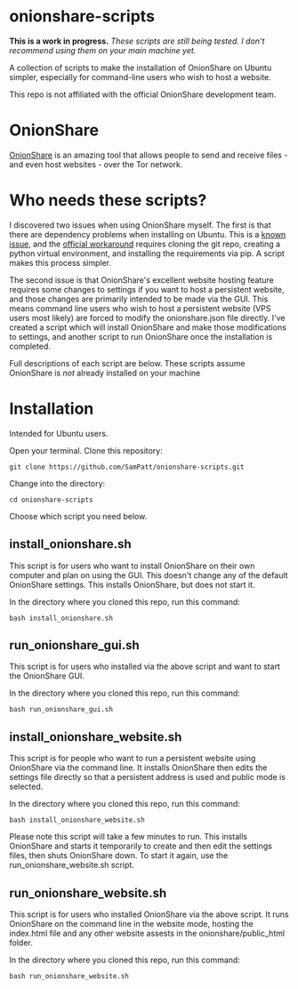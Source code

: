 # onionshare-scripts

**This is a work in progress.** _These scripts are still being tested. I don't recommend using them on your main machine yet._

A collection of scripts to make the installation of OnionShare on Ubuntu simpler, especially for command-line users who wish to host a website.

This repo is not affiliated with the official OnionShare development team.

# OnionShare

[OnionShare](https://github.com/micahflee/onionshare) is an amazing tool that allows people to send and receive files - and even host websites - over the Tor network.

# Who needs these scripts?

I discovered two issues when using OnionShare myself. The first is that there are dependency problems when installing on Ubuntu. This is a [known issue](https://github.com/micahflee/onionshare/issues/1052), and the [official workaround](https://github.com/micahflee/onionshare/wiki/How-Do-I-Install-Onionshare#problem-installing-due-to-python3-flask-httpauth-package-dependency) requires cloning the git repo, creating a python virtual environment, and installing the requirements via pip. A script makes this process simpler.

The second issue is that OnionShare's excellent website hosting feature requires some changes to settings if you want to host a persistent website, and those changes are primarily intended to be made via the GUI. This means command line users who wish to host a persistent website (VPS users most likely) are forced to modify the onionshare.json file directly. I've created a script which will install OnionShare and make those modifications to settings, and another script to run OnionShare once the installation is completed.

Full descriptions of each script are below. These scripts assume OnionShare is _not_ already installed on your machine

# Installation

Intended for Ubuntu users. 

Open your terminal. Clone this repository:

`git clone https://github.com/SamPatt/onionshare-scripts.git`

Change into the directory:

`cd onionshare-scripts`

Choose which script you need below.

## install_onionshare.sh

This script is for users who want to install OnionShare on their own computer and plan on using the GUI. This doesn't change any of the default OnionShare settings. This installs OnionShare, but does not start it.

In the directory where you cloned this repo, run this command:

`bash install_onionshare.sh`

## run_onionshare_gui.sh

This script is for users who installed via the above script and want to start the OnionShare GUI.

In the directory where you cloned this repo, run this command:

`bash run_onionshare_gui.sh`

## install_onionshare_website.sh

This script is for people who want to run a persistent website using OnionShare via the command line. It installs OnionShare then edits the settings file directly so that a persistent address is used and public mode is selected.

In the directory where you cloned this repo, run this command:

`bash install_onionshare_website.sh`

Please note this script will take a few minutes to run. This installs OnionShare and starts it temporarily to create and then edit the settings files, then shuts OnionShare down. To start it again, use the run_onionshare_website.sh script.

## run_onionshare_website.sh

This script is for users who installed OnionShare via the above script. It runs OnionShare on the command line in the website mode, hosting the index.html file and any other website assests in the onionshare/public_html folder.

In the directory where you cloned this repo, run this command:

`bash run_onionshare_website.sh`
